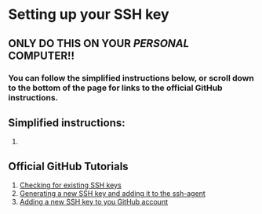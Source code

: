 # Setting up your SSH key
## ONLY DO THIS ON YOUR *PERSONAL* COMPUTER!!

### You can follow the simplified instructions below, or scroll down to the bottom of the page for links to the official GitHub instructions.

## Simplified instructions:
1. 

## Official GitHub Tutorials
1. [Checking for existing SSH keys](https://docs.github.com/en/authentication/connecting-to-github-with-ssh/checking-for-existing-ssh-keys)
2. [Generating a new SSH key and adding it to the ssh-agent](https://docs.github.com/en/authentication/connecting-to-github-with-ssh/generating-a-new-ssh-key-and-adding-it-to-the-ssh-agent)
3. [Adding a new SSH key to you GitHub account](https://docs.github.com/en/authentication/connecting-to-github-with-ssh/adding-a-new-ssh-key-to-your-github-account)
